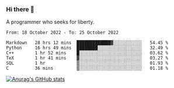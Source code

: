 ### Hi there 👋

<!--
**shejialuo/shejialuo** is a ✨ _special_ ✨ repository because its `README.md` (this file) appears on your GitHub profile.

Here are some ideas to get you started:

- 🔭 I’m currently working on ...
- 🌱 I’m currently learning ...
- 👯 I’m looking to collaborate on ...
- 🤔 I’m looking for help with ...
- 💬 Ask me about ...
- 📫 How to reach me: ...
- 😄 Pronouns: ...
- ⚡ Fun fact: ...
-->

A programmer who seeks for liberty.

<!--START_SECTION:waka-->

```text
From: 18 October 2022 - To: 25 October 2022

Markdown   28 hrs 12 mins  █████████████▓░░░░░░░░░░░   54.45 %
Python     16 hrs 49 mins  ████████░░░░░░░░░░░░░░░░░   32.49 %
C++        1 hr 52 mins    █░░░░░░░░░░░░░░░░░░░░░░░░   03.62 %
TeX        1 hr 41 mins    ▓░░░░░░░░░░░░░░░░░░░░░░░░   03.27 %
SQL        1 hr            ▒░░░░░░░░░░░░░░░░░░░░░░░░   01.93 %
C          36 mins         ▒░░░░░░░░░░░░░░░░░░░░░░░░   01.18 %
```

<!--END_SECTION:waka-->

[![Anurag's GitHub stats](https://github-readme-stats.vercel.app/api?username=shejialuo&show_icons=true&theme=dracula)](https://github.com/anuraghazra/github-readme-stats)
